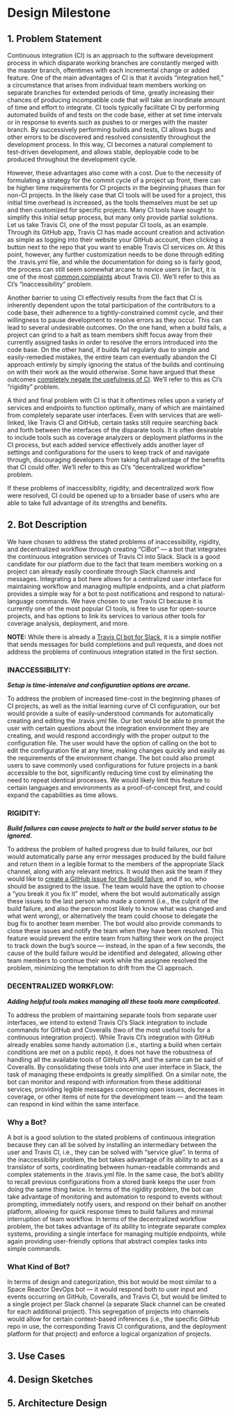 # Design Milestone

## 1. Problem Statement

Continuous integration (CI) is an approach to the software development process in which disparate working branches are constantly merged with the master branch, oftentimes with each incremental change or added feature.  One of the main advantages of CI is that it avoids “integration hell,” a circumstance that arises from individual team members working on separate branches for extended periods of time, greatly increasing their chances of producing incompatible code that will take an inordinate amount of time and effort to integrate.  CI tools typically facilitate CI by performing automated builds of and tests on the code base, either at set time intervals or in response to events such as pushes to or merges with the master branch.  By successively performing builds and tests, CI allows bugs and other errors to be discovered and resolved consistently throughout the development process.  In this way, CI becomes a natural complement to test-driven development, and allows stable, deployable code to be produced throughout the development cycle.

However, these advantages also come with a cost.  Due to the necessity of formulating a strategy for the commit cycle of a project up front, there can be higher time requirements for CI projects in the beginning phases than for non-CI projects.  In the likely case that CI tools will be used for a project, this initial time overhead is increased, as the tools themselves must be set up and then customized for specific projects.  Many CI tools have sought to simplify this initial setup process, but many only provide partial solutions.  Let us take Travis CI, one of the most popular CI tools, as an example.  Through its GitHub app, Travis CI has made account creation and activation as simple as logging into their website your GitHub account, then clicking a button next to the repo that you want to enable Travis CI services on.  At this point, however, any further customization needs to be done through editing the .travis.yml file, and while the documentation for doing so is fairly good, the process can still seem somewhat arcane to novice users (in fact, it is one of the most [common complaints][1] about Travis CI).  We’ll refer to this as CI’s “inaccessibility” problem.

Another barrier to using CI effectively results from the fact that CI is inherently dependent upon the total participation of the contributors to a code base, their adherence to a tightly-constrained commit cycle, and their willingness to pause development to resolve errors as they occur.  This can lead to several undesirable outcomes.  On the one hand, when a build fails, a project can grind to a halt as team members shift focus away from their currently assigned tasks in order to resolve the errors introduced into the code base.  On the other hand, if builds fail regularly due to simple and easily-remedied mistakes, the entire team can eventually abandon the CI approach entirely by simply ignoring the status of the builds and continuing on with their work as the would otherwise.  Some have argued that these outcomes [completely negate the usefulness of CI][2].  We’ll refer to this as CI’s “rigidity” problem.

A third and final problem with CI is that it oftentimes relies upon a variety of services and endpoints to function optimally, many of which are maintained from completely separate user interfaces.  Even with services that are well-linked, like Travis CI and GitHub, certain tasks still require searching back and forth between the interfaces of the disparate tools.  It is often desirable to include tools such as coverage analyzers or deployment platforms in the CI process, but each added service effectively adds another layer of settings and configurations for the users to keep track of and navigate through, discouraging developers from taking full advantage of the benefits that CI could offer.  We’ll refer to this as CI’s “decentralized workflow” problem.

If these problems of inaccessiblity, rigidity, and decentralized work flow were resolved, CI could be opened up to a broader base of users who are able to take full advantage of its strengths and benefits.

[1]: https://www.g2crowd.com/products/travis-ci/reviews
[2]: http://www.yegor256.com/2014/10/08/continuous-integration-is-dead.html

## 2. Bot Description

We have chosen to address the stated problems of inaccessibility, rigidity, and decentralized workflow through creating “CiBot” — a bot that integrates the continuous integration services of Travis CI into Slack.  Slack is a good candidate for our platform due to the fact that team members working on a project can already easily coordinate through Slack channels and messages.  Integrating a bot here allows for a centralized user interface for maintaining workflow and managing multiple endpoints, and a chat platform provides a simple way for a bot to post notifications and respond to natural-language commands.  We have chosen to use Travis CI because it is currently one of the most popular CI tools, is free to use for open-source projects, and has options to link its services to various other tools for coverage analysis, deployment, and more.

**NOTE:** While there is already a [Travis CI bot for Slack][3], it is a simple notifier that sends messages for build completions and pull requests, and does not address the problems of continuous integration stated in the first section.

### INACCESSIBILITY:
***Setup is time-intensive and configuration options are arcane.***

To address the problem of increased time-cost in the beginning phases of CI projects, as well as the initial learning curve of CI configuration, our bot would provide a suite of easily-understood commands for automatically creating and editing the .travis.yml file.  Our bot would be able to prompt the user with certain questions about the integration environment they are creating, and would respond accordingly with the proper output to the configuration file.  The user would have the option of calling on the bot to edit the configuration file at any time, making changes quickly and easily as the requirements of the environment change.  The bot could also prompt users to save commonly used configurations for future projects in a bank accessible to the bot, significantly reducing time cost by eliminating the need to repeat identical processes.  We would likely limit this feature to certain languages and environments as a proof-of-concept first, and could expand the capabilities as time allows.

### RIGIDITY:

***Build failures can cause projects to halt or the build server status to be ignored.***

To address the problem of halted progress due to build failures, our bot would automatically parse any error messages produced by the build failure and return them in a legible format to the members of the appropriate Slack channel, along with any relevant metrics.  It would then ask the team if they would like to [create a GitHub issue for the build failure][4], and if so, who should be assigned to the issue.  The team would have the option to choose a “you break it you fix it” model, where the bot would automatically assign these issues to the last person who made a commit (i.e., the culprit of the build failure, and also the person most likely to know what was changed and what went wrong), or alternatively the team could choose to delegate the bug fix to another team member.  The bot would also provide commands to close these issues and notify the team when they have been resolved.  This feature would prevent the entire team from halting their work on the project to track down the bug’s source — instead, in the span of a few seconds, the cause of the build failure would be identified and delegated, allowing other team members to continue their work while the assignee resolved the problem, minimizing the temptation to drift from the CI approach.

### DECENTRALIZED WORKFLOW:

***Adding helpful tools makes managing all these tools more complicated.***

To address the problem of maintaining separate tools from separate user interfaces, we intend to extend Travis CI’s Slack integration to include commands for GitHub and Coveralls (two of the most useful tools for a continuous integration project).  While Travis CI’s integration with GitHub already enables some handy automation (i.e., starting a build when certain conditions are met on a public repo), it does not have the robustness of handling all the available tools of GitHub’s API, and the same can be said of Coveralls.  By consolidating these tools into one user interface in Slack, the task of managing these endpoints is greatly simplified.  On a similar note, the bot can monitor and respond with information from these additional services, providing legible messages concerning open issues, decreases in coverage, or other items of note for the development team — and the team can respond in kind within the same interface.

### Why a Bot?

A bot is a good solution to the stated problems of continuous integration because they can all be solved by installing an intermediary between the user and Travis CI, i.e., they can be solved with “service glue”.  In terms of the inaccessibility problem, the bot takes advantage of its ability to act as a translator of sorts, coordinating between human-readable commands and complex statements in the .travis.yml file.  In the same case, the bot’s ability to recall previous configurations from a stored bank keeps the user from doing the same thing twice.  In terms of the rigidity problem, the bot can take advantage of monitoring and automation to respond to events without prompting, immediately notify users, and respond on their behalf on another platform, allowing for quick response times to build failures and minimal interruption of team workflow.  In terms of the decentralized workflow problem, the bot takes advantage of its ability to integrate separate complex systems, providing a single interface for managing multiple endpoints, while again providing user-friendly options that abstract complex tasks into simple commands.

### What Kind of Bot?

In terms of design and categorization, this bot would be most similar to a Space Reactor DevOps bot — it would respond both to user input and events occurring on GitHub, Coveralls, and Travis CI, but would be limited to a single project per Slack channel (a separate Slack channel can be created for each additional project).  This segregation of projects into channels would allow for certain context-based inferences (i.e., the specific GitHub repo in use, the corresponding Travis CI configurations, and the deployment platform for that project) and enforce a logical organization of projects.

[3]: https://slagit.slack.com/apps/A0F81FP4N-travis-ci
[4]: https://github.com/travis-ci/travis-ci/issues/7199

## 3. Use Cases

## 4. Design Sketches

## 5. Architecture Design